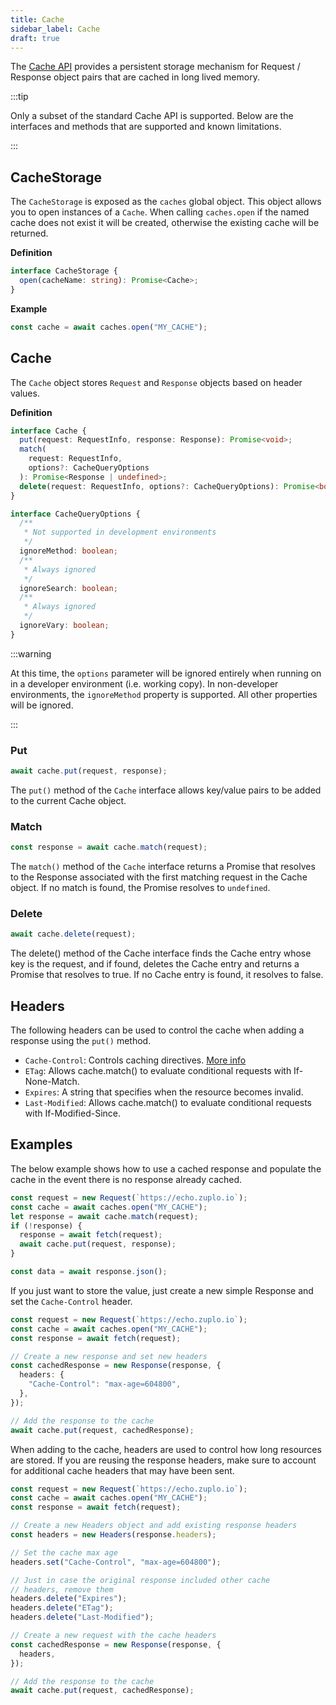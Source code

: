 ```yaml
---
title: Cache
sidebar_label: Cache
draft: true
---
```


The [Cache API](https://developer.mozilla.org/en-US/docs/Web/API/Cache) provides a persistent storage mechanism for Request / Response object pairs that are cached in long lived memory.

:::tip

Only a subset of the standard Cache API is supported. Below are the interfaces and methods that are supported and known limitations.

:::

## CacheStorage

The `CacheStorage` is exposed as the `caches` global object. This object allows you to open instances of a `Cache`. When calling `caches.open` if the named cache does not exist it will be created, otherwise the existing cache will be returned.

**Definition**

```ts
interface CacheStorage {
  open(cacheName: string): Promise<Cache>;
}
```

**Example**

```ts
const cache = await caches.open("MY_CACHE");
```

## Cache

The `Cache` object stores `Request` and `Response` objects based on header values.

**Definition**

```ts
interface Cache {
  put(request: RequestInfo, response: Response): Promise<void>;
  match(
    request: RequestInfo,
    options?: CacheQueryOptions
  ): Promise<Response | undefined>;
  delete(request: RequestInfo, options?: CacheQueryOptions): Promise<boolean>;
}

interface CacheQueryOptions {
  /**
   * Not supported in development environments
   */
  ignoreMethod: boolean;
  /**
   * Always ignored
   */
  ignoreSearch: boolean;
  /**
   * Always ignored
   */
  ignoreVary: boolean;
}
```

:::warning

At this time, the `options` parameter will be ignored entirely when running on in a developer environment (i.e. working copy). In non-developer environments, the `ignoreMethod` property is supported. All other properties will be ignored.

:::

### Put

```ts
await cache.put(request, response);
```

The `put()` method of the `Cache` interface allows key/value pairs to be added to the current Cache object.

### Match

```ts
const response = await cache.match(request);
```

The `match()` method of the `Cache` interface returns a Promise that resolves to the Response associated with the first matching request in the Cache object. If no match is found, the Promise resolves to `undefined`.

### Delete

```ts
await cache.delete(request);
```

The delete() method of the Cache interface finds the Cache entry whose key is the request, and if found, deletes the Cache entry and returns a Promise that resolves to true. If no Cache entry is found, it resolves to false.

## Headers

The following headers can be used to control the cache when adding a response using the `put()` method.

- `Cache-Control`: Controls caching directives. [More info](https://developer.mozilla.org/en-US/docs/Web/HTTP/Headers/Cache-Control)
- `ETag`: Allows cache.match() to evaluate conditional requests with If-None-Match.
- `Expires`: A string that specifies when the resource becomes invalid.
- `Last-Modified`: Allows cache.match() to evaluate conditional requests with If-Modified-Since.

## Examples

The below example shows how to use a cached response and populate the cache in the event there is no response already cached.

```ts
const request = new Request(`https://echo.zuplo.io`);
const cache = await caches.open("MY_CACHE");
let response = await cache.match(request);
if (!response) {
  response = await fetch(request);
  await cache.put(request, response);
}

const data = await response.json();
```

If you just want to store the value, just create a new simple Response and set the `Cache-Control` header.

```ts
const request = new Request(`https://echo.zuplo.io`);
const cache = await caches.open("MY_CACHE");
const response = await fetch(request);

// Create a new response and set new headers
const cachedResponse = new Response(response, {
  headers: {
    "Cache-Control": "max-age=604800",
  },
});

// Add the response to the cache
await cache.put(request, cachedResponse);
```

When adding to the cache, headers are used to control how long resources are stored. If you are reusing the response headers, make sure to account for additional cache headers that may have been sent.

```ts
const request = new Request(`https://echo.zuplo.io`);
const cache = await caches.open("MY_CACHE");
const response = await fetch(request);

// Create a new Headers object and add existing response headers
const headers = new Headers(response.headers);

// Set the cache max age
headers.set("Cache-Control", "max-age=604800");

// Just in case the original response included other cache
// headers, remove them
headers.delete("Expires");
headers.delete("ETag");
headers.delete("Last-Modified");

// Create a new request with the cache headers
const cachedResponse = new Response(response, {
  headers,
});

// Add the response to the cache
await cache.put(request, cachedResponse);
```
